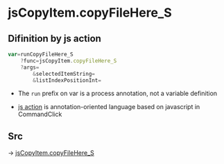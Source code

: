 # jsCopyItem.copyFileHere_S

## Difinition by js action

```js.js
var=runCopyFileHere_S
	?func=jsCopyItem.copyFileHere_S
	?args=
		&selectedItemString=
		&listIndexPositionInt=
```

- The `run` prefix on var is a process annotation, not a variable definition

- [js action](#) is annotation-oriented language based on javascript in CommandClick

## Src

-> [jsCopyItem.copyFileHere_S](https://github.com/puutaro/CommandClick/blob/master/app/src/main/java/com/puutaro/commandclick/fragment_lib/terminal_fragment/js_interface/list_index/JsCopyItem.kt#L69)


